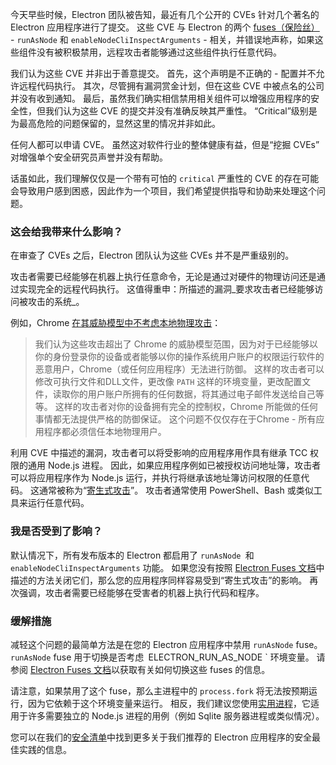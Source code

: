 今天早些时候，Electron 团队被告知，最近有几个公开的 CVEs 针对几个著名的 Electron 应用程序进行了提交。 这些 CVE 与 Electron 的两个 [fuses（保险丝）](https://www.electronjs.org/docs/latest/tutorial/fuses) - `runAsNode` 和 `enableNodeCliInspectArguments` - 相关，并错误地声称，如果这些组件没有被积极禁用，远程攻击者能够通过这些组件执行任意代码。

我们认为这些 CVE 并非出于善意提交。 首先，这个声明是不正确的 - 配置并不允许远程代码执行。 其次，尽管拥有漏洞赏金计划，但在这些 CVE 中被点名的公司并没有收到通知。 最后，虽然我们确实相信禁用相关组件可以增强应用程序的安全性，但我们认为这些 CVE 的提交并没有准确反映其严重性。 “Critical”级别是为最高危险的问题保留的，显然这里的情况并非如此。

任何人都可以申请 CVE。 虽然这对软件行业的整体健康有益，但是“挖掘 CVEs” 对增强单个安全研究员声誉并没有帮助。

话虽如此，我们理解仅仅是一个带有可怕的 `critical` 严重性的 CVE 的存在可能会导致用户感到困惑，因此作为一个项目，我们希望提供指导和协助来处理这个问题。

### 这会给我带来什么影响？

在审查了 CVEs 之后，Electron 团队认为这些 CVEs 并不是严重级别的。

攻击者需要已经能够在机器上执行任意命令，无论是通过对硬件的物理访问还是通过实现完全的远程代码执行。 这值得重申：所描述的漏洞_要求攻击者已经能够访问被攻击的系统_。

例如，Chrome [在其威胁模型中不考虑本地物理攻击](https://chromium.googlesource.com/chromium/src/+/master/docs/security/faq.md#Why-arent-physically_local-attacks-in-Chromes-threat-model)：

> 我们认为这些攻击超出了 Chrome 的威胁模型范围，因为对于已经能够以你的身份登录你的设备或者能够以你的操作系统用户账户的权限运行软件的恶意用户，Chrome（或任何应用程序）无法进行防御。 这样的攻击者可以修改可执行文件和DLL文件，更改像 `PATH` 这样的环境变量，更改配置文件，读取你的用户账户所拥有的任何数据，将其通过电子邮件发送给自己等等。 这样的攻击者对你的设备拥有完全的控制权，Chrome 所能做的任何事情都无法提供严格的防御保证。 这个问题不仅仅存在于Chrome - 所有应用程序都必须信任本地物理用户。

利用 CVE 中描述的漏洞，攻击者可以将受影响的应用程序用作具有继承 TCC 权限的通用 Node.js 进程。 因此，如果应用程序例如已被授权访问地址簿，攻击者可以将应用程序作为 Node.js 运行，并执行将继承该地址簿访问权限的任意代码。 这通常被称为“[寄生式攻击](https://www.crowdstrike.com/cybersecurity-101/living-off-the-land-attacks-lotl/)”。 攻击者通常使用 PowerShell、Bash 或类似工具来运行任意代码。

### 我是否受到了影响？

默认情况下，所有发布版本的 Electron 都启用了 `runAsNode `和 `enableNodeCliInspectArguments` 功能。 如果您没有按照 [Electron Fuses 文档](https://www.electronjs.org/docs/latest/tutorial/fuses)中描述的方法关闭它们，那么您的应用程序同样容易受到“寄生式攻击”的影响。 再次强调，攻击者需要已经能够在受害者的机器上执行代码和程序。

### 缓解措施

减轻这个问题的最简单方法是在您的 Electron 应用程序中禁用 `runAsNode` fuse。 `runAsNode` fuse 用于切换是否考虑` `ELECTRON_RUN_AS_NODE \` 环境变量。 请参阅 [Electron Fuses 文档](https://www.electronjs.org/docs/latest/tutorial/fuses)以获取有关如何切换这些 fuses 的信息。

请注意，如果禁用了这个 fuse，那么主进程中的 `process.fork` 将无法按预期运行，因为它依赖于这个环境变量来运行。 相反，我们建议您使用[实用进程](https://www.electronjs.org/docs/latest/api/utility-process)，它适用于许多需要独立的 Node.js 进程的用例（例如 Sqlite 服务器进程或类似情况）。

您可以在我们的[安全清单](https://www.electronjs.org/docs/latest/tutorial/security)中找到更多关于我们推荐的 Electron 应用程序的安全最佳实践的信息。

